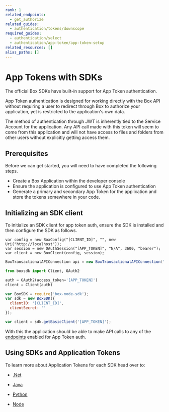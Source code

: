 ```yaml
---
rank: 1
related_endpoints:
  - get_authorize
related_guides:
  - authentication/tokens/downscope
required_guides:
  - authentication/select
  - authentication/app-token/app-token-setup
related_resources: []
alias_paths: []
---
```


# App Tokens with SDKs

The official Box SDKs have built-in support for App Token authentication.

App Token authentication is designed for working directly with the
Box API without requiring a user to redirect through Box to authorize your
application, yet is restricted to the application's own data.

<Message notice>
  The method of authentication through JWT is inherently tied to the Service
  Account for the application. Any API call made with this token will seem to
  come from this application and will not have access to files and folders from
  other users without explicitly getting access them.
</Message>

## Prerequisites

Before we can get started, you will need to have completed the following steps.

- Create a Box Application within the developer console
- Ensure the application is configured to use App Token authentication
- Generate a primary and secondary App Token for the application and store the tokens somewhere in your code.

## Initializing an SDK client

To initialize an SDK client for app token auth, ensure the SDK is installed and
then configure the SDK as follows.

<Tabs>
  <Tab title='.Net'>

```dotnet
var config = new BoxConfig("[CLIENT_ID]", "", new Uri("http://localhost"));
var session = new OAuthSession("[APP_TOKEN]", "N/A", 3600, "bearer");
var client = new BoxClient(config, session);
```

  </Tab>

  <Tab title='Java'>

```java
BoxTransactionalAPIConnection api = new BoxTransactionalAPIConnection("[APP_TOKEN]");
```

  </Tab>

  <Tab title='Python'>

```python
from boxsdk import Client, OAuth2

auth = OAuth2(access_token='[APP_TOKEN]')
client = Client(auth)
```

  </Tab>

  <Tab title='Node'>

```js
var BoxSDK = require('box-node-sdk');
var sdk = new BoxSDK({
  clientID: '[CLIENT_ID]',
  clientSecret: ''
});

var client = sdk.getBasicClient('[APP_TOKEN]');
```

  </Tab>
</Tabs>

With this the application should be able to make API calls to any of the
[endpoints](g://authentication/app-token/endpoints) enabled for App Token auth.

## Using SDKs and Application Tokens

To learn more about Application Tokens for each SDK head over to:

- [.Net][.Net]

- [Java][Java]

- [Python][Python]

- [Node][Node]

[.Net]: https://github.com/box/box-windows-sdk-v2/blob/main/docs/authentication.md#box-view-authentication-with-app-tokens
[Java]: https://github.com/box/box-java-sdk/blob/main/doc/authentication.md#box-view-authentication-with-app-token
[Python]: https://github.com/box/box-python-sdk/blob/main/docs/usage/authentication.md#box-view-authentication-with-app-tokens
[Node]: https://github.com/box/box-node-sdk/blob/main/docs/authentication.md#box-view-authentication-with-app-tokens